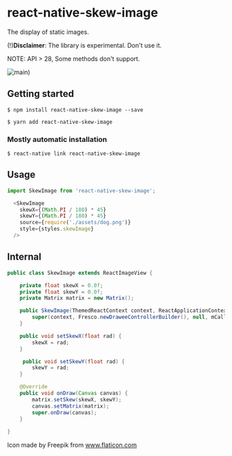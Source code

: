 # react-native-skew-image

The display of static images.

(!)__Disclaimer__: The library is experimental. Don't use it.

NOTE: API > 28, Some methods don't support.

![main](https://github.com/abscess/react-native-skew-image/blob/master/.gitassets/main.png?raw=true))

## Getting started

`$ npm install react-native-skew-image --save`

`$ yarn add react-native-skew-image`

### Mostly automatic installation

`$ react-native link react-native-skew-image`

## Usage
```javascript
import SkewImage from 'react-native-skew-image';

  <SkewImage
    skewX={(Math.PI / 180) * 45}
    skewY={(Math.PI / 180) * 45}
    source={require('./assets/dog.png')}
    style={styles.skewImage}
  />
```

## Internal
```java
public class SkewImage extends ReactImageView {

    private float skewX = 0.0f;
    private float skewY = 0.0f;
    private Matrix matrix = new Matrix();

    public SkewImage(ThemedReactContext context, ReactApplicationContext mCallerContext) {
        super(context, Fresco.newDraweeControllerBuilder(), null, mCallerContext);
    }

    public void setSkewX(float rad) {
        skewX = rad;
    }   

     public void setSkewY(float rad) {
        skewY = rad;
    }

    @Override
    public void onDraw(Canvas canvas) {
        matrix.setSkew(skewX, skewY);
        canvas.setMatrix(matrix);
        super.onDraw(canvas);
    }
    
}
```

Icon made by Freepik from www.flaticon.com
